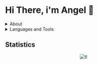# Hi There, i'm Angel 👋

<details>
  <summary>About</summary>

  - 🇮🇹 Italian Developer
  - 🎄Born on 16/10/2007
</details>

<details>
  <summary>Languages and Tools</summary>
  
  <h3>🔥Languages</h3>

  - [x] C, C++
  - [x] HTML/Markdown
  - [x] CSS
  - [x] C#
  - [x] Rust
  - [x] Typescript
  
  <h3>🔧 Tools</h3>
  
  - [x] Docker
  - [x] Git
  - [x] LLVM 
</details>

  <h2>Statistics</h2>
  
  <p align="center">
    <img src="https://github-readme-stats.vercel.app/api/top-langs/?username=ufcangel" alt="tl"/>
  </p>
